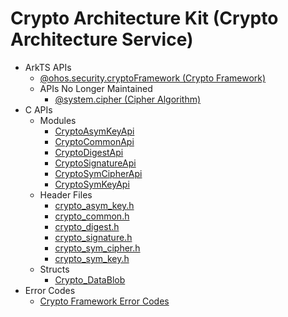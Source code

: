 # Crypto Architecture Kit (Crypto Architecture Service)

- ArkTS APIs<!--crypto-architecture-arkts-->
  - [@ohos.security.cryptoFramework (Crypto Framework)](js-apis-cryptoFramework.md)
  - APIs No Longer Maintained<!--crypto-architecture-arkts-dep-->
    - [@system.cipher (Cipher Algorithm)](js-apis-system-cipher.md)
- C APIs<!--crypto-architecture-c-->
  - Modules<!--crypto-architecture-module-->
    - [CryptoAsymKeyApi](_crypto_asym_key_api.md)
    - [CryptoCommonApi](_crypto_common_api.md)
    - [CryptoDigestApi](_crypto_digest_api.md)
    - [CryptoSignatureApi](_crypto_signature_api.md)
    - [CryptoSymCipherApi](_crypto_sym_cipher_api.md)
    - [CryptoSymKeyApi](_crypto_sym_key_api.md)
  - Header Files<!--crypto-architecture-headerfile-->
    - [crypto_asym_key.h](crypto__asym__key_8h.md)
    - [crypto_common.h](crypto__common_8h.md)
    - [crypto_digest.h](crypto__digest_8h.md)
    - [crypto_signature.h](crypto__signature_8h.md)
    - [crypto_sym_cipher.h](crypto__sym__cipher_8h.md)
    - [crypto_sym_key.h](crypto__sym__key_8h.md)
  - Structs<!--crypto-architecture-struct-->
    - [Crypto_DataBlob](_crypto___data_blob.md)
- Error Codes<!--crypto-architecture-arkts-errcode-->
  - [Crypto Framework Error Codes](errorcode-crypto-framework.md)
